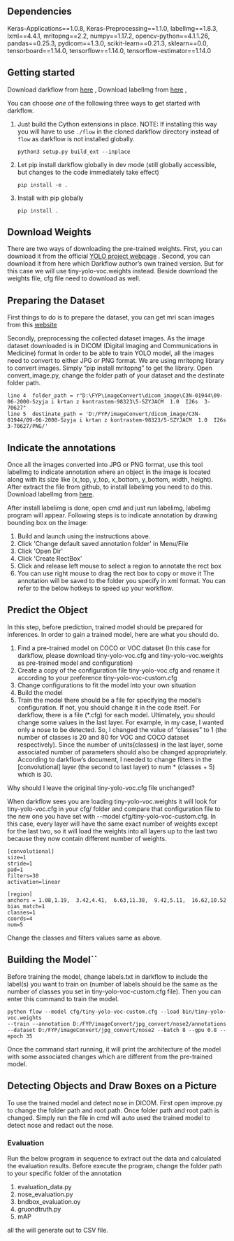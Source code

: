 ## Dependencies

Keras-Applications==1.0.8,
Keras-Preprocessing==1.1.0,
labelImg==1.8.3,
lxml==4.4.1,
mritopng==2.2,
numpy==1.17.2,
opencv-python==4.1.1.26,
pandas==0.25.3,
pydicom==1.3.0,
scikit-learn==0.21.3,
sklearn==0.0,
tensorboard==1.14.0,
tensorflow==1.14.0,
tensorflow-estimator==1.14.0

## Getting started
Download darkflow from [here](https://github.com/thtrieu/darkflow) ,
Download labelImg from [here](https://github.com/tzutalin/labelImg) ,

You can choose _one_ of the following three ways to get started with darkflow.

1. Just build the Cython extensions in place. NOTE: If installing this way you will have to use `./flow` in the cloned darkflow directory instead of `flow` as darkflow is not installed globally.
    ```
    python3 setup.py build_ext --inplace
    ```

2. Let pip install darkflow globally in dev mode (still globally accessible, but changes to the code immediately take effect)
    ```
    pip install -e .
    ```

3. Install with pip globally
    ```
    pip install .
    ```

## Download Weights
There are two ways of downloading the pre-trained weights. First, you can download it from the official [YOLO project webpage](https://pjreddie.com/darknet/yolo/) . 
Second, you can download it from here which Darkflow author’s own trained version. But for this case we will use tiny-yolo-voc.weights instead. 
Beside download the weights file, cfg file need to download as well.

## Preparing the Dataset

First things to do is to prepare the dataset, you can get mri scan images from this [website](https://wiki.cancerimagingarchive.net/display/Public/CPTAC-HNSCC#)

Secondly, preprocessing the collected dataset images. As the image dataset downloaded is in DICOM (Digital Imaging and Communications in Medicine) format
In order to be able to train YOLO model, all the images need to convert to either JPG or PNG format. 
We are using mritopng library to convert images. 
Simply “pip install mritopng” to get the library. 
Open convert_image.py, change the folder path of your dataset and the destinate folder path.
```
line 4	folder_path = r"D:\FYP\imageConvert\dicom_image\C3N-01944\09-06-2000-Szyja i krtan z kontrastem-98323\5-SZYJACM  1.0  I26s  3-70627"
line 5	destinate_path = 'D:/FYP/imageConvert/dicom_image/C3N-01944/09-06-2000-Szyja i krtan z kontrastem-98323/5-SZYJACM  1.0  I26s  3-70627/PNG/'
```

## Indicate the annotations
Once all the images converted into JPG or PNG format, 
use this tool labelImg to indicate annotation where an object in the image is located along with its size like (x_top, y_top, x_bottom, y_bottom, width, height). 
After extract the file from github, to install labelimg you need to do this. 
Download labelImg from [here](https://github.com/tzutalin/labelImg).

After install labelimg is done, open cmd and just run labelimg, labelimg program will appear. Following steps is to indicate annotation by drawing bounding box on the image:
1.	Build and launch using the instructions above.
2.	Click 'Change default saved annotation folder' in Menu/File
3.	Click 'Open Dir'
4.	Click 'Create RectBox'
5.	Click and release left mouse to select a region to annotate the rect box
6.	You can use right mouse to drag the rect box to copy or move it
The annotation will be saved to the folder you specify in xml format. You can refer to the below hotkeys to speed up your workflow.

## Predict the Object

In this step, before prediction, trained model should be prepared for inferences. In order to gain a trained model, here are what you should do.
1.	Find a pre-trained model on COCO or VOC dataset (In this case for darkflow, please download tiny-yolo-voc.cfg and tiny-yolo-voc.weights as pre-trained model and configuration)
2.	Create a copy of the configuration file tiny-yolo-voc.cfg and rename it according to your preference tiny-yolo-voc-custom.cfg
3.	Change configurations to fit the model into your own situation
4.	Build the model
5.	Train the model
there should be a file for specifying the model’s configuration. If not, you should change it in the code itself. For darkflow, there is a file (*.cfg) for each model. Ultimately, you should change some values in the last layer. For example, in my case, I wanted only a nose to be detected. So, I changed the value of “classes” to 1 (the number of classes is 20 and 80 for VOC and COCO dataset respectively). Since the number of units(classes) in the last layer, some associated number of parameters should also be changed appropriately. According to darkflow’s document, I needed to change filters in the [convolutional] layer (the second to last layer) to num * (classes + 5) which is 30.

Why should I leave the original tiny-yolo-voc.cfg file unchanged?

When darkflow sees you are loading tiny-yolo-voc.weights it will look for tiny-yolo-voc.cfg in your cfg/ folder and compare that configuration file to the new one you have set with --model cfg/tiny-yolo-voc-custom.cfg. 
In this case, every layer will have the same exact number of weights except for the last two, so it will load the weights into all layers up to the last two because they now contain different number of weights.
```
[convolutional]
size=1
stride=1
pad=1
filters=30
activation=linear

[region]
anchors = 1.08,1.19,  3.42,4.41,  6.63,11.38,  9.42,5.11,  16.62,10.52
bias_match=1
classes=1
coords=4
num=5
```
Change the classes and filters values same as above. 

## Building the Model``
Before training the model, change labels.txt in darkflow to include the label(s) you want to train on (number of labels should be the same as the number of classes you set in tiny-yolo-voc-custom.cfg file). 
Then you can enter this command to train the model.
```
python flow --model cfg/tiny-yolo-voc-custom.cfg --load bin/tiny-yolo-voc.weights 
--train --annotation D:/FYP/imageConvert/jpg_convert/nose2/annotations 
--dataset D:/FYP/imageConvert/jpg_convert/nose2 --batch 8 --gpu 0.8 --epoch 35
```
Once the command start running, it will print the architecture of the model with some associated changes which are different from the pre-trained model. 

## Detecting Objects and Draw Boxes on a Picture

To use the trained model and detect nose in DICOM. 
First open improve.py to change the folder path and root path. 
Once folder path and root path is changed. Simply run the file in cmd will auto used the trained model to detect nose and redact out the nose.

### Evaluation
Run the below program in sequence to extract out the data and calculated the evaluation results.
Before execute the program, change the folder path to your specific folder of the annotation

1. evaluation_data.py
2. nose_evaluation.py
3. bndbox_evaluation.oy
4. gruondtruth.py
5. mAP

all the will generate out to CSV file.
